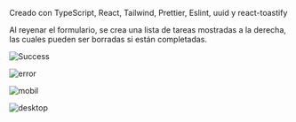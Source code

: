 Creado con TypeScript, React, Tailwind, Prettier, Eslint, uuid y react-toastify

Al reyenar el formulario, se crea una lista de tareas mostradas a la derecha, las cuales pueden ser borradas si están completadas.

![Success](https://res.cloudinary.com/dh9z8mk2j/image/upload/v1674068444/Other/Screenshot_2023-01-18_at_19.51.40_wtg18v.png)

![error](https://res.cloudinary.com/dh9z8mk2j/image/upload/v1674068448/Other/Screenshot_2023-01-18_at_19.50.49_t9g2wj.png)

![mobil](https://res.cloudinary.com/dh9z8mk2j/image/upload/v1674068442/Other/Screenshot_2023-01-18_at_19.50.18_ldllwy.png)

![desktop](https://res.cloudinary.com/dh9z8mk2j/image/upload/v1674068436/Other/Screenshot_2023-01-18_at_19.49.14_haq6ti.png)
